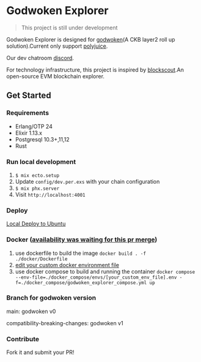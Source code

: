 # Godwoken Explorer

> This project is still under development

Godwoken Explorer is designed for [godwoken](https://github.com/nervosnetwork/godwoken)(A CKB layer2 roll up solution).Current only support [polyjuice](https://github.com/nervosnetwork/godwoken-polyjuice).

Our dev chatroom [discord](https://discord.com/channels/956765352514183188/958261584004804650).

For technology infrastructure, this project is inspired by [blockscout](https://github.com/blockscout/blockscout).An open-source EVM blockchain explorer.
## Get Started
### Requirements

- Erlang/OTP 24
- Elixir 1.13.x
- Postgresql 10.3+,11,12
- Rust

### Run local development
1. `$ mix ecto.setup`
2. Update `config/dev.per.exs` with your chain configuration
3. `$ mix phx.server`
4. Visit `http://localhost:4001`

### Deploy
[Local Deploy to Ubuntu](https://github.com/nervina-labs/godwoken_explorer/blob/main/docs/deploy_to_ubuntu.md)

### Docker ([availability was waiting for this pr merge](https://github.com/nervosnet/godwoken_explorer/pull/394))
1. use dockerfile to build the image
`docker build . -f ./docker/Dockerfile` 
2. [edit your custom docker environment file](./docs/docker_enviromnent.md)
3. use docker compose to build and running the container
`docker compose --env-file=./docker_compose/envs/[your_custom_env_file].env -f=./docker_compose/godwoken_explorer_compose.yml up`

### Branch for godwoken version
main: godwoken v0

compatibility-breaking-changes: godwoken v1
### Contribute
Fork it and submit your PR!
